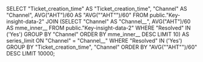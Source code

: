 SELECT "Ticket_creation_time" AS "Ticket_creation_time", "Channel" AS "Channel", AVG("AHT")/60 AS "AVG(""AHT"")/60" 
FROM public."Key-insight-data-2" JOIN (SELECT "Channel" AS "Channel__", AVG("AHT")/60 AS mme_inner__ 
FROM public."Key-insight-data-2" 
WHERE "Resolved" IN ('Yes') GROUP BY "Channel" ORDER BY mme_inner__ DESC 
 LIMIT 10) AS series_limit ON "Channel" = "Channel__" 
WHERE "Resolved" IN ('Yes') GROUP BY "Ticket_creation_time", "Channel" ORDER BY "AVG(""AHT"")/60" DESC 
 LIMIT 10000;
